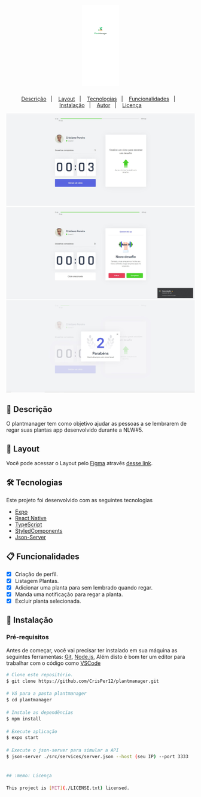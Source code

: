 <h1 align="center">
  <img width="100px" src="https://github.com/CrisPer12/plantmanager/blob/main/assets/splash.png" />
  <br />
</h1>
<p align="center">
  <a href="#page_facing_up-descrição">Descrição</a>&nbsp;&nbsp;&nbsp;|&nbsp;&nbsp;&nbsp;
  <a href="#art-Layout">Layout</a>&nbsp;&nbsp;&nbsp;|&nbsp;&nbsp;&nbsp;
  <a href="#-tecnologias">Tecnologias</a>&nbsp;&nbsp;&nbsp;|&nbsp;&nbsp;&nbsp;
  <a href="#clipboard-Funcionalidades">Funcionalidades</a>&nbsp;&nbsp;&nbsp;|&nbsp;&nbsp;&nbsp;
  <a href="#closed_book-instalação">Instalação</a>&nbsp;&nbsp;&nbsp;|&nbsp;&nbsp;&nbsp;
  <a href="#man-Autor">Autor</a>&nbsp;&nbsp;&nbsp;|&nbsp;&nbsp;&nbsp;
  <a href="#memo-Licença">Licença</a>
</p>



<img width="600px" src="https://github.com/CrisPer12/moveYouApp/blob/main/image1.JPG" />
<img width="600px" src="https://github.com/CrisPer12/moveYouApp/blob/main/image2.JPG" />
<img width="600px" src="https://github.com/CrisPer12/moveYouApp/blob/main/image3.JPG" />

## :page_facing_up: Descrição
O plantmanager tem como objetivo ajudar as pessoas a se lembrarem de regar suas plantas app desenvolvido durante a NLW#5.

## :art: Layout
Você pode acessar o Layout pelo <a href="https://www.figma.com">Figma<a> atravês <a href="https://www.figma.com/file/IhQRtrOZdu3TrvkPYREzOy/PlantManager/duplicate?node-id=0%3A1">desse link<a>.

## 🛠 Tecnologias
Este projeto foi desenvolvido com as seguintes tecnologias

- [Expo](https://expo.io/)
- [React Native](https://reactnative.dev/)
- [TypeScript](https://www.typescriptlang.org/)
- [StyledComponents](https://styled-components.com/)
- [Json-Server](https://github.com/typicode/json-server)

## :clipboard: Funcionalidades
- [x] Criação de perfil.
- [x] Listagem Plantas.
- [x] Adicionar uma planta para sem lembrado quando regar.
- [x] Manda uma notificação para regar a planta.
- [x] Excluir planta selecionada.

## :closed_book: Instalação

### Pré-requisitos
Antes de começar, você vai precisar ter instalado em sua máquina as seguintes ferramentas:
[Git](https://git-scm.com), [Node.js](https://nodejs.org/en/), Além disto é bom ter um editor para trabalhar com o código como [VSCode](https://code.visualstudio.com/)

```bash
# Clone este repositório.
$ git clone https://github.com/CrisPer12/plantmanager.git

# Vá para a pasta plantmanager
$ cd plantmanager

# Instale as dependências
$ npm install 

# Execute aplicação
$ expo start

# Execute o json-server para simular a API
$ json-server ./src/services/server.json --host (seu IP) --port 3333


## :memo: Licença

This project is [MIT](./LICENSE.txt) licensed.
